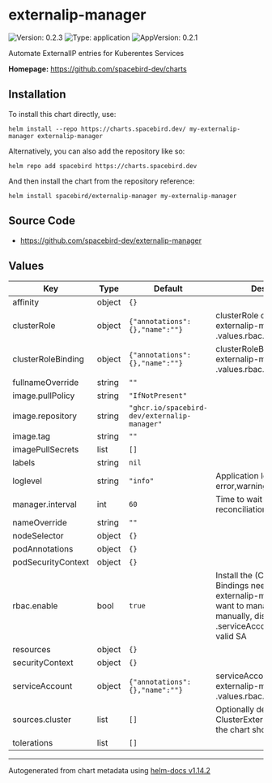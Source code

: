 # externalip-manager

![Version: 0.2.3](https://img.shields.io/badge/Version-0.2.3-informational?style=flat-square) ![Type: application](https://img.shields.io/badge/Type-application-informational?style=flat-square) ![AppVersion: 0.2.1](https://img.shields.io/badge/AppVersion-0.2.1-informational?style=flat-square)

Automate ExternalIP entries for Kuberentes Services

**Homepage:** <https://github.com/spacebird-dev/charts>

## Installation

To install this chart directly, use:

`helm install --repo https://charts.spacebird.dev/ my-externalip-manager externalip-manager`

Alternatively, you can also add the repository like so:

`helm repo add spacebird https://charts.spacebird.dev`

And then install the chart from the repository reference:

`helm install spacebird/externalip-manager my-externalip-manager`

## Source Code

* <https://github.com/spacebird-dev/externalip-manager>

## Values

| Key | Type | Default | Description |
|-----|------|---------|-------------|
| affinity | object | `{}` |  |
| clusterRole | object | `{"annotations":{},"name":""}` | clusterRole created for externalip-manager if .values.rbac.enable is true. |
| clusterRoleBinding | object | `{"annotations":{},"name":""}` | clusterRoleBinding created for externalip-manager if .values.rbac.enable is true. |
| fullnameOverride | string | `""` |  |
| image.pullPolicy | string | `"IfNotPresent"` |  |
| image.repository | string | `"ghcr.io/spacebird-dev/externalip-manager"` |  |
| image.tag | string | `""` |  |
| imagePullSecrets | list | `[]` |  |
| labels | string | `nil` |  |
| loglevel | string | `"info"` | Application loglevel. Can be error,warning,info,debug,trace |
| manager.interval | int | `60` | Time to wait between reconciliation runs, in seconds |
| nameOverride | string | `""` |  |
| nodeSelector | object | `{}` |  |
| podAnnotations | object | `{}` |  |
| podSecurityContext | object | `{}` |  |
| rbac.enable | bool | `true` | Install the (Cluster)Roles and Bindings needed to operate externalip-manager. If you want to manage RBAC manually, disable this and set .serviceAccount.name to a valid SA |
| resources | object | `{}` |  |
| securityContext | object | `{}` |  |
| serviceAccount | object | `{"annotations":{},"name":""}` | serviceAccount created for externalip-manager if .values.rbac.enable is true |
| sources.cluster | list | `[]` | Optionally define some ClusterExternalIPSources that the chart should deploy. |
| tolerations | list | `[]` |  |

----------------------------------------------
Autogenerated from chart metadata using [helm-docs v1.14.2](https://github.com/norwoodj/helm-docs/releases/v1.14.2)
